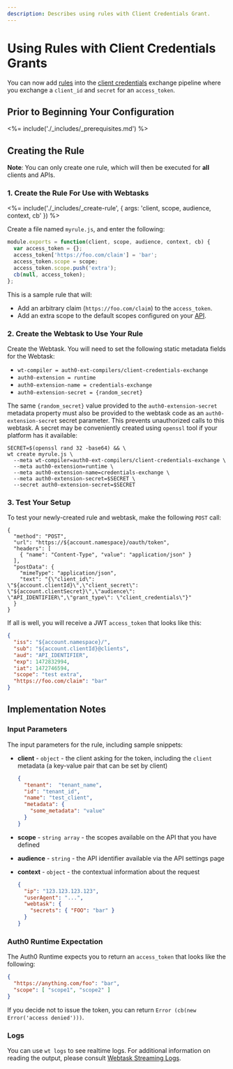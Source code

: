 ```yaml
---
description: Describes using rules with Client Credentials Grant.
---
```


# Using Rules with Client Credentials Grants

You can now add [rules](/rules) into the [client credentials](/api-auth/grant/client-credentials) exchange pipeline where you exchange a `client_id` and `secret` for an `access_token`.

## Prior to Beginning Your Configuration

<%= include('./_includes/_prerequisites.md') %>

## Creating the Rule

**Note**: You can only create one rule, which will then be executed for **all** clients and APIs.

### 1. Create the Rule For Use with Webtasks

<%= include('./_includes/_create-rule', {
	  args: 'client, scope, audience, context, cb'
}) %>

Create a file named `myrule.js`, and enter the following:

```js
module.exports = function(client, scope, audience, context, cb) {
  var access_token = {};
  access_token['https://foo.com/claim'] = 'bar';
  access_token.scope = scope;
  access_token.scope.push('extra');
  cb(null, access_token);
};
```
This is a sample rule that will:

* Add an arbitrary claim (`https://foo.com/claim`) to the `access_token`.
* Add an extra scope to the default scopes configured on your [API](${manage_url}/#/apis).

### 2. Create the Webtask to Use Your Rule

Create the Webtask. You will need to set the following static metadata fields for the Webtask:

* `wt-compiler = auth0-ext-compilers/client-credentials-exchange`
* `auth0-extension = runtime`
* `auth0-extension-name = credentials-exchange`
* `auth0-extension-secret = {random_secret}`

The same `{random_secret}` value provided to the `auth0-extension-secret` metadata property must also be provided to the webtask code as an `auth0-extension-secret` secret parameter. This prevents unauthorized calls to this webtask. A secret may be conveniently created using `openssl` tool if your platform has it available:

```
SECRET=$(openssl rand 32 -base64) && \
wt create myrule.js \
  --meta wt-compiler=auth0-ext-compilers/client-credentials-exchange \
  --meta auth0-extension=runtime \
  --meta auth0-extension-name=credentials-exchange \
  --meta auth0-extension-secret=$SECRET \
  --secret auth0-extension-secret=$SECRET
```

### 3. Test Your Setup

To test your newly-created rule and webtask, make the following `POST` call:

```har
{
  "method": "POST",
  "url": "https://${account.namespace}/oauth/token",
  "headers": [
    { "name": "Content-Type", "value": "application/json" }
  ],
  "postData": {
    "mimeType": "application/json",
    "text": "{\"client_id\": \"${account.clientId}\",\"client_secret\": \"${account.clientSecret}\",\"audience\": \"API_IDENTIFIER\",\"grant_type\": \"client_credentials\"}"
  }
}
```

If all is well, you will receive a JWT `access_token` that looks like this:

```json
{
  "iss": "${account.namespace}/",
  "sub": "${account.clientId}@clients",
  "aud": "API_IDENTIFIER",
  "exp": 1472832994,
  "iat": 1472746594,
  "scope": "test extra",
  "https://foo.com/claim": "bar"
}
```

## Implementation Notes

### Input Parameters

The input parameters for the rule, including sample snippets:

* **client** - `object` - the client asking for the token, including the `client` metadata (a key-value pair that can be set by client)

    ```json
    {
      "tenant":  "tenant_name",
      "id": "tenant_id",
      "name": "test_client",
      "metadata": {
        "some_metadata": "value"
      }
    }
    ```

* **scope** - `string array` - the scopes available on the API that you have defined
* **audience** - `string` - the API identifier available via the API settings page
* **context** - `object` - the contextual information about the request

    ```json
    {
      "ip": "123.123.123.123",
      "userAgent": "...",
      "webtask": {
        "secrets": { "FOO": "bar" }
      }
    }
    ```

### Auth0 Runtime Expectation

The Auth0 Runtime expects you to return an `access_token` that looks like the following:

```json
{
  "https://anything.com/foo": "bar",
  "scope": [ "scope1", "scope2" ]
}
```

If you decide not to issue the token, you can return `Error (cb(new Error('access denied')))`.

### Logs

You can use `wt logs` to see realtime logs. For additional information on reading the output, please consult [Webtask Streaming Logs](https://webtask.io/docs/api_logs).
